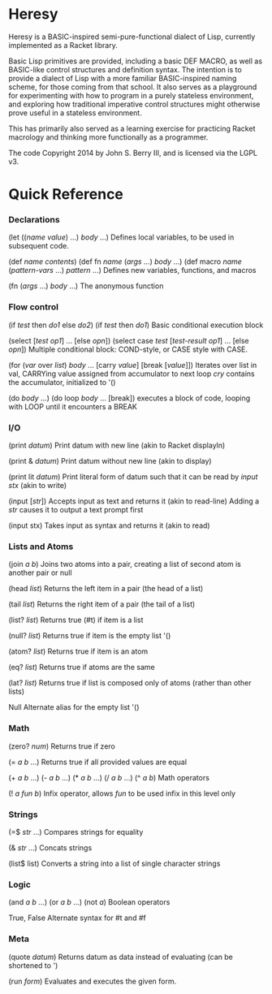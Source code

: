Heresy
======

Heresy is a BASIC-inspired semi-pure-functional dialect of Lisp, currently implemented as a Racket library.

Basic Lisp primitives are provided, including a basic DEF MACRO, as well as BASIC-like control structures and definition syntax. The intention is to provide a dialect of Lisp with a more familiar BASIC-inspired naming scheme, for those coming from that school. It also serves as a playground for experimenting with how to program in a purely stateless environment, and exploring how traditional imperative control structures might otherwise prove useful in a stateless environment.

This has primarily also served as a learning exercise for practicing Racket macrology and thinking more functionally as a programmer.

The code Copyright 2014 by John S. Berry III, and is licensed via the LGPL v3.

Quick Reference
===============

### Declarations ###

(let ((*name* *value*) ...) *body* ...)
Defines local variables, to be used in subsequent code.

(def *name* *contents*)
(def fn *name* (*args* ...) *body* ...)
(def macro *name* (*pattern-vars* ...) *pattern* ...)
Defines new variables, functions, and macros

(fn (*args* ...) *body* ...)
The anonymous function

### Flow control ###

(if *test* then *do1* else *do2*)
(if *test* then *do1*)
Basic conditional execution block

(select [*test* *op1*] ... [else *opn*])
(select case *test* [*test-result* *op1*] ... [else *opn*])
Multiple conditional block: COND-style, or CASE style with CASE.

(for (*var* over *list*) *body* ... [carry *value*] [break [*value*]])
Iterates over list in val, CARRYing value assigned from accumulator to next loop
*cry* contains the accumulator, initialized to '()

(do *body* ...)
(do loop *body* ... [break])
executes a block of code, looping with LOOP until it encounters a BREAK

### I/O ###

(print *datum*)
Print datum with new line (akin to Racket displayln)

(print & *datum*)
Print datum without new line (akin to display)

(print lit *datum*)
Print literal form of datum such that it can be read by *input stx* (akin to write)

(input [*str*])
Accepts input as text and returns it (akin to read-line)
Adding a *str* causes it to output a text prompt first

(input stx)
Takes input as syntax and returns it (akin to read)

### Lists and Atoms ###

(join *a b*)
Joins two atoms into a pair, creating a list of second atom is another pair or null

(head *list*)
Returns the left item in a pair (the head of a list)

(tail *list*)
Returns the right item of a pair (the tail of a list)

(list? *list*)
Returns true (#t) if item is a list

(null? *list*)
Returns true if item is the empty list '()

(atom? *list*)
Returns true if item is an atom

(eq? *list*)
Returns true if atoms are the same

(lat? *list*)
Returns true if list is composed only of atoms (rather than other lists)

Null
Alternate alias for the empty list '()

### Math ###

(zero? *num*)
Returns true if zero

(= *a b* ...)
Returns true if all provided values are equal

(+ *a b* ...)
(- *a b* ...)
(* *a b* ...)
(/ *a b* ...)
(^ *a b*)
Math operators

(! *a fun b*)
Infix operator, allows *fun* to be used infix in this level only 

### Strings ###

(=$ *str* ...)
Compares strings for equality

(& *str* ...)
Concats strings

(list$ list)
Converts a string into a list of single character strings

### Logic ###

(and *a b* ...)
(or *a b* ...)
(not *a*)
Boolean operators

True, False
Alternate syntax for #t and #f

### Meta ###

(quote *datum*)
Returns datum as data instead of evaluating (can be shortened to ')

(run *form*)
Evaluates and executes the given form.
